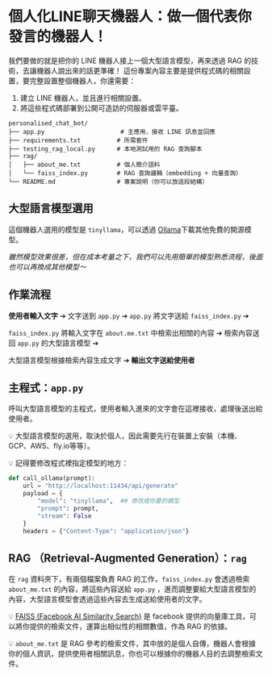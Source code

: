# 個人化LINE聊天機器人：做一個代表你發言的機器人！
我們要做的就是把你的 LINE 機器人接上一個大型語言模型，再來透過 RAG 的技術，去讓機器人說出來的話更準確！
這份專案內容主要是提供程式碼的相關設置，要完整設置整個機器人，你還需要：

1. 建立 LINE 機器人，並且進行相關設置。
2. 將這些程式碼部署到公開可造訪的伺服器或雲平臺。
```
personalised_chat_bot/
├── app.py                     # 主應用，接收 LINE 訊息並回應
├── requirements.txt          # 所需套件
├── testing_rag_local.py      # 本地測試用的 RAG 查詢腳本
├── rag/
│   ├── about_me.txt          # 個人簡介語料
│   └── faiss_index.py        # RAG 查詢邏輯（embedding + 向量查詢）
└── README.md                 # 專案說明（你可以放這段結構）
```

## 大型語言模型選用

這個機器人選用的模型是 `tinyllama`，可以透過 [Ollama](https://ollama.com/)下載其他免費的開源模型。


*雖然模型效果很差，但在成本考量之下，我們可以先用簡單的模型熟悉流程，後面也可以再換成其他模型～*

## 作業流程
**使用者輸入文字** ➔ 文字送到 `app.py` ➔ `app.py` 將文字送給 `faiss_index.py` ➔ 

  `faiss_index.py` 將輸入文字在 `about.me.txt`  中檢索出相關的內容 ➔ 檢索內容送回 `app.py` 的大型語言模型 ➔ 

  大型語言模型根據檢索內容生成文字 ➔ **輸出文字送給使用者**

## 主程式：`app.py`
呼叫大型語言模型的主程式，使用者輸入進來的文字會在這裡接收，處理後送出給使用者。

💡 大型語言模型的選用，取決於個人，因此需要先行在裝置上安裝（本機、GCP、AWS、fly.io等等）。

💡 記得要修改程式裡指定模型的地方：

```python
def call_ollama(prompt):
    url = "http://localhost:11434/api/generate"
    payload = {
	    "model": "tinyllama",  ## 修改成你要的模型
        "prompt": prompt,
        "stream": False
    }
    headers = {"Content-Type": "application/json"}
```

## RAG （Retrieval-Augmented Generation）：`rag`
在 `rag` 資料夾下，有兩個檔案負責 RAG 的工作，`faiss_index.py` 會透過檢索 `about_me.txt` 的內容，將這些內容送給 `app.py` ，進而調整要給大型語言模型的內容，大型語言模型會透過這些內容去生成送給使用者的文字。

💡 [FAISS (Facebook AI Similarity Search)]('faiss.ai') 是 facebook 提供的向量庫工具，可以將你提供的檢索文件，運算出相似性的相關數值，作為 RAG 的依據。

💡 `about_me.txt` 是 RAG 參考的檢索文件，其中放的是個人自傳，機器人會根據你的個人資訊，提供使用者相關訊息，你也可以根據你的機器人目的去調整檢索文件。




